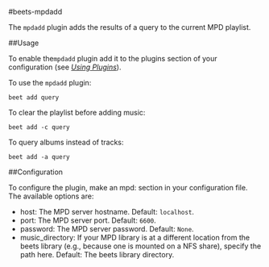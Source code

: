 #beets-mpdadd

The ```mpdadd``` plugin adds the results of a query to the current MPD playlist.

##Usage

To enable the```mpdadd``` plugin add it to the plugins section of your configuration (see [*Using Plugins*](http://beets.readthedocs.org/en/v1.3.9/plugins/index.html#using-plugins)).

To use the ```mpdadd``` plugin:

```
beet add query
```

To clear the playlist before adding music:

```
beet add -c query
```

To query albums instead of tracks:
```
beet add -a query
```
##Configuration

To configure the plugin, make an mpd: section in your configuration file. The available options are:

* host: The MPD server hostname. Default: ```localhost```.
* port: The MPD server port. Default: ```6600```.
* password: The MPD server password. Default: ```None```.
* music_directory: If your MPD library is at a different location from the beets library (e.g., because one is mounted on a NFS share), specify the path here. Default: The beets library directory.


